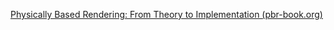 [Physically Based Rendering: From Theory to Implementation (pbr-book.org)](https://www.pbr-book.org/3ed-2018/contents)